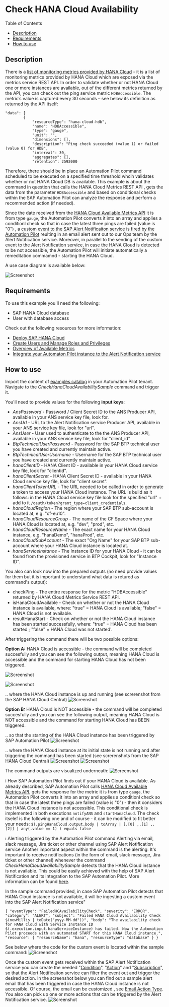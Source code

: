 # Check HANA Cloud Availability

Table of Contents

* [Description](#description)
* [Requirements](#requirements)
* [How to use](#how-to-use)

## Description

There is a [list of monitoring metrics provided by HANA Cloud](https://help.sap.com/docs/HANA_CLOUD_DATABASE/f9c5015e72e04fffa14d7d4f7267d897/46e370ced3ef4d2bbd0ec2337df5f565.html) - it is a list of monitoring metrics provided by HANA Cloud which are exposed via the metrics service REST API. In order to validate whether or not HANA Cloud one or more instances are available, out of the different metrics returned by the API, you can check out the ping service metric `HDBAccessible`. The metric’s value is captured every 30 seconds – see below its definition as returned by the API itself:
```
"data": [
        {
            "resourceType": "hana-cloud-hdb",
            "name": "HDBAccessible",
            "type": "gauge",
            "unit": "",
            "dimensions": [],
            "description": "Ping check succeeded (value 1) or failed (value 0) for HDB",
            "interval": 30,
            "aggregates": [],
            "retention": 2592000
```

Therefore, there should be in place an Automation Pilot command scheduled to be executed on a specified time threshold whcih validates whether or not HANA Cloud DB is available.
This example is about the command in question that calls the HANA Cloud Metrics REST API ,  gets the datа from the parameter `HDBAccessible` and based on conditional checks within the SAP Automation Pilot can analyze the response and perform a recommended action (if needed). 

Since the date received from the [HANA Cloud Available Metrics API](https://help.sap.com/docs/HANA_CLOUD_DATABASE/f9c5015e72e04fffa14d7d4f7267d897/46e370ced3ef4d2bbd0ec2337df5f565.html) it is from type `gauge`, the Automation Pilot converts it into an array and applies a conditionl check so that in case the latest three pings are failed (value is "0") , a [custom event to the SAP Alert Notificaiton service is fired by the Automation Pilot](https://help.sap.com/docs/automation-pilot/automation-pilot/producing-custom-events) reulting in an email alert sent out to our Ops team by the Alert Notification service. 
Moreover, in parallel to the sending of the custom event to the Alert Notification service, in case the HANA Cloud is detected to be not accessible, the Automation Pilot will initiate automatically a remeditation commamnd - starting the HANA Cloud. 

A use case diagram is available below: 

![Screenshot](assets/check-hana-availability-1.png)

## Requirements

To use this example you'll need the following:

* SAP HANA Cloud database
* User with database access

Check out the following resources for more information:

* [Deploy SAP HANA Cloud](https://developers.sap.com/tutorials/hana-cloud-deploying.html)
* [Create Users and Manage Roles and Privileges](https://developers.sap.com/tutorials/hana-cloud-mission-trial-4.html)
* [Overview of Available Metrics](https://help.sap.com/docs/HANA_CLOUD_DATABASE/f9c5015e72e04fffa14d7d4f7267d897/46e370ced3ef4d2bbd0ec2337df5f565.html)
* [Integrate your Automaton Pilot instance to the Alert Notification service](https://help.sap.com/docs/automation-pilot/automation-pilot/integrate-with-sap-alert-notification-service-for-sap-btp)

## How to use

Import the content of [examples catalog](catalog.json) in your Automation Pilot tenant. Navigate to the *CheckHanaCloudAvailabilitySample* command and trigger it.

You'll need to provide values for the following **input keys**:

* _AnsPassword_ - Password / Client Secret ID to the ANS Producer API, available in your ANS service key file, look for.
* _AnsUrl_ - URL to the Alert Notification service Producer API, available in your ANS service key file, look for "url".
* _AnsUser_ - User used to authenticate to the the ANS Producer API, available in your ANS service key file, look for "client_id"
* _BtpTechnicalUserPassword_ - Password for the SAP BTP technical user you have created and currently maintain active.
* _BtpTechnicalUserUsername_ - Username for the SAP BTP technical user you have created and currently maintain active.
* _hanaClientID_ - HANA Client ID - available in your HANA Cloud service key file, look for "clientid".
* _hanaClientSecret_ - HANA Client Secret ID - available in your HANA Cloud service key file, look for "client secret".
* _hanaClientTokenURL_ - The URL needed to be called in order to generate a token to access your HANA Cloud instance. The URL is build as it follows: in the HANA Cloud service key file look for the specified "url" + add to it `/oauth/token?grant_type=client_credentials`.
* _hanaCloudRegion_ - The region where your SAP BTP sub-account is located at, e.g. "cf-eu10".
* _hanaCloudResourceGroup_ - The name of the CF Space where your HANA Cloud is located at, e.g. "dev", "prod", etc.
* _hanaCloudResourceName_ - The exact name for your HANA Cloud instance, e.g. "hanaDemo", "hanaProd", etc.
* _hanaCloudSubAccount_ - The exact "Org Name" for your SAP BTP sub-account where your HANA Cloud instance is located at.
* _hanaServiceInstance_ - The Instance ID for your HANA Cloud - it can be found from the provisioned service in BTP Cockpit, look for "Instance ID".

You also can look now into the prepared outputs (no need provide values for them but it is important to understand what data is retured as command's output):
* checkPing - The entire response for the metric "HDBAccessible" returned by HANA Cloud Metrics Service REST API.
* isHanaCloudAvailable - Check on whether or not the HANA Cloud instance is available, where: "true" = HANA Cloud is available; "false" = HANA Cloud is not available.
* resultHanaStart - Check on whether or not the HANA Cloud instance has been started successfully, where: "true" = HANA Cloud has been started ; "false" = HANA Cloud was not started'.


After triggering the command there will be two possible options: 

**Option A:** HANA Cloud is accessible - the command will be completed succesfully and you can see the following output, meaning HANA Cloud is accessible and the command for starting HANA Cloud has not been triggered. 

![Screenshot](assets/hana-executed-command-1.png)

![Screenshot](assets/hana-executed-command-1-1.png)

.. where the HANA Cloud instance is up and running (see screrenshot from the SAP HANA Cloud Central)
![Screenshot](assets/hana-started.png)


**Option B:** HANA Cloud is NOT accessible - the command will be completed succesfully and you can see the following output, meaning HANA Cloud is NOT accessible and the command for starting HANA Cloud has BEEN triggered.

.. so that the starting of the HANA Cloud instance has been triggered by SAP Automation Pilot
![Screenshot](assets/hana-starting-AutoPi.png)


.. where the HANA Cloud instance at its initial state is not running and after triggering the command has been started (see screrenshots from the SAP HANA Cloud Central)
![Screenshot](assets/hana-stopped.png)
![Screenshot](assets/hana-starting.png)

The command outputs are visualized underneath: 
![Screenshot](assets/hana-executed-command-2.png)


:information_source: How SAP Automation Pilot finds out if your HANA Cloud is available. 
As already described, SAP Automation Pilot calls [HANA Cloud Available Metrics API](https://help.sap.com/docs/HANA_CLOUD_DATABASE/f9c5015e72e04fffa14d7d4f7267d897/46e370ced3ef4d2bbd0ec2337df5f565.html), gets the response for the metric  it is from type `gauge`, the Automation Pilot converts it into an array and applies a conditionl check so that in case the latest three pings are failed (value is "0") - then it considers the HANA Cloud instance is not accessible. This conditional check is implemented in both executions `notifyANS` and `startHanaCloud`. The check itselef is the following one and of course - it can be modified to fit better your needs: 
```$(.pingHanaCloud.output.body | toArray | [.[0] ,.[1] ,.[2]] | any(.value == 1) ) equals false```

:information_source: Alerting triggered by the Automation Pilot command
Alerting via email, slack message, Jira ticket or other channel using SAP Alert Notification service
Another important aspect within the command is the alerting. It's important to receive notifications (in the form of email, slack message, Jira ticket or other channel) whenever the command *CheckHanaCloudAvailabilitySample* detects that the HANA Cloud instance is not available. This could be easily achieved with the help of SAP Alert Notification and its integration to the SAP Automation Pilot. More information can be found [here](https://help.sap.com/docs/AUTOMATION_PILOT/de3900c419f5492a8802274c17e07049/e75533639c6d4193aa8a7e7420c25f8c.html).

In the sample command provided, in case SAP Automation Pilot detects that HANA Cloud instance is not available, it will be ingesting a custom event into the SAP Alert Notification service" 
```
{ "eventType": "FailedHCAvailabilityCheck", "severity": "ERROR", "category": "ALERT", "subject": "Failed HANA Cloud Availability Check $(nowMillis | toDate("yyyy-MM-dd"))", "body": "The availability check for HANA Cloud with Service Instance ID $(.execution.input.hanaServiceInstance) has failed. Now the Automation Pilot proceeds with an automated START for this HANA Cloud instance.", "resource": { "resourceName": "hana", "resourceType": "database" } }
```
See below where the code for the custom event is located within the sample command: 
![Screenshot](assets/ans-custom-event.png)

Once the custom event gets received within the SAP Alert Notification service you can create the needed "[Condition](https://help.sap.com/docs/alert-notification/sap-alert-notification-for-sap-btp/managing-conditions)", "[Action](https://help.sap.com/docs/alert-notification/sap-alert-notification-for-sap-btp/managing-actions)" and "[Subscription](https://help.sap.com/docs/alert-notification/sap-alert-notification-for-sap-btp/managing-subscriptions)", so that the Alert Notificaiton service can filter the event out and trigger the desired action. 
In the screenshot below you can find out a sample alert email that has been triggered in case the HANA Cloud instance is not accessible. Of course, the email can be customized , see [Email Action Type](https://help.sap.com/docs/alert-notification/sap-alert-notification-for-sap-btp/email-action-type#email-action). You also can pick up one or more actions that can be triggered by the Alert Notification service. 
![Screenshot](assets/ans-action-email.png)
